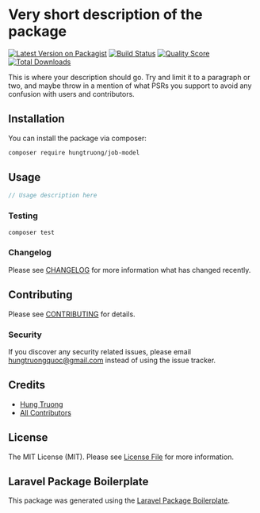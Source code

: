 # Very short description of the package

[![Latest Version on Packagist](https://img.shields.io/packagist/v/hungtruong/job-model.svg?style=flat-square)](https://packagist.org/packages/hungtruong/job-model)
[![Build Status](https://img.shields.io/travis/hungtruong/job-model/master.svg?style=flat-square)](https://travis-ci.org/hungtruong/job-model)
[![Quality Score](https://img.shields.io/scrutinizer/g/hungtruong/job-model.svg?style=flat-square)](https://scrutinizer-ci.com/g/hungtruong/job-model)
[![Total Downloads](https://img.shields.io/packagist/dt/hungtruong/job-model.svg?style=flat-square)](https://packagist.org/packages/hungtruong/job-model)

This is where your description should go. Try and limit it to a paragraph or two, and maybe throw in a mention of what PSRs you support to avoid any confusion with users and contributors.

## Installation

You can install the package via composer:

```bash
composer require hungtruong/job-model
```

## Usage

``` php
// Usage description here
```

### Testing

``` bash
composer test
```

### Changelog

Please see [CHANGELOG](CHANGELOG.md) for more information what has changed recently.

## Contributing

Please see [CONTRIBUTING](CONTRIBUTING.md) for details.

### Security

If you discover any security related issues, please email hungtruongquoc@gmail.com instead of using the issue tracker.

## Credits

- [Hung Truong](https://github.com/hungtruong)
- [All Contributors](../../contributors)

## License

The MIT License (MIT). Please see [License File](LICENSE.md) for more information.

## Laravel Package Boilerplate

This package was generated using the [Laravel Package Boilerplate](https://laravelpackageboilerplate.com).